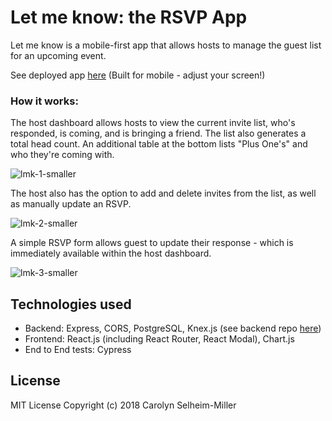 # Let me know: the RSVP App

Let me know is a mobile-first app that allows hosts to manage the guest list for an upcoming event. 

See deployed app [here](https://letmeknow-csm.herokuapp.com/) (Built for mobile - adjust your screen!)

### How it works:
The host dashboard allows hosts to view the current invite list, who's responded, is coming, and is bringing a friend. The list also generates a total head count.  An additional table at the bottom lists "Plus One's" and who they're coming with.

  ![lmk-1-smaller](https://user-images.githubusercontent.com/31423437/36393894-d1aff2be-156e-11e8-80cb-742a8feda9dd.gif)
  
  The host also has the option to add and delete invites from the list, as well as manually update an RSVP.
  
  ![lmk-2-smaller](https://user-images.githubusercontent.com/31423437/36393928-ff8107c8-156e-11e8-855c-37a465f8e837.gif)

A simple RSVP form allows guest to update their response - which is immediately available within the host dashboard.

![lmk-3-smaller](https://user-images.githubusercontent.com/31423437/36393977-45d9d006-156f-11e8-905e-b2bbcdc95d3b.gif)


## Technologies used
- Backend: Express, CORS, PostgreSQL, Knex.js (see backend repo [here](https://github.com/CarolynSM/LetMeKnow_Backend))
- Frontend: React.js (including React Router, React Modal), Chart.js
- End to End tests: Cypress

## License
MIT License
Copyright (c) 2018 Carolyn Selheim-Miller

